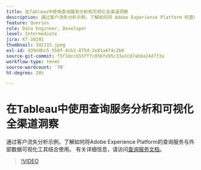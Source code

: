```yaml
---
title: 在Tableau中使用查询服务分析和可视化全渠道洞察
description: 通过客户流失分析示例，了解如何将 Adobe Experience Platform 的查询服务与外部数据可视化工具结合使用。
feature: Queries
role: Data Engineer, Developer
level: Intermediate
jira: KT-10191
thumbnail: 342115.jpeg
exl-id: d39d4bc5-550f-4cb2-875d-2e81a6f4c2b8
source-git-commit: f5f3dcc655fffc056fe95c33a3cd7abba24d7f3a
workflow-type: tm+mt
source-wordcount: '70'
ht-degree: 28%

---
```


# 在Tableau中使用查询服务分析和可视化全渠道洞察

通过客户流失分析示例，了解如何将Adobe Experience Platform的查询服务与外部数据可视化工具结合使用。 有关详细信息，请访问[查询服务文档](https://experienceleague.adobe.com/en/docs/experience-platform/query/home)。

>[!VIDEO](https://video.tv.adobe.com/v/342115?learn=on&enablevpops)
